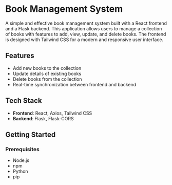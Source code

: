 Book Management System
==========================

A simple and effective book management system built with a React frontend and a Flask backend. This application allows users to manage a collection of books with features to add, view, update, and delete books. The frontend is designed with Tailwind CSS for a modern and responsive user interface.

## Features
- Add new books to the collection
- Update details of existing books
- Delete books from the collection
- Real-time synchronization between frontend and backend

## Tech Stack
- **Frontend**: React, Axios, Tailwind CSS
- **Backend**: Flask, Flask-CORS

## Getting Started
### Prerequisites
- Node.js
- npm
- Python
- pip
